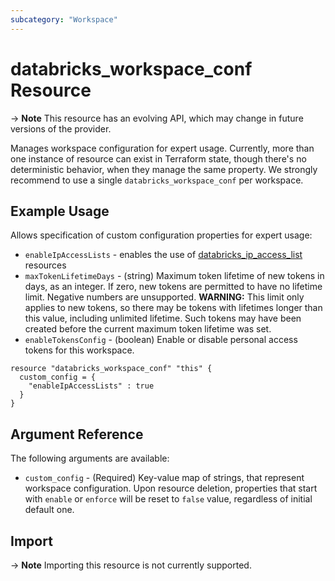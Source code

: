 ```yaml
---
subcategory: "Workspace"
---
```

# databricks_workspace_conf Resource

-> **Note** This resource has an evolving API, which may change in future versions of the provider.

Manages workspace configuration for expert usage. Currently, more than one instance of resource can exist in Terraform state, though there's no deterministic behavior, when they manage the same property. We strongly recommend to use a single `databricks_workspace_conf` per workspace.

## Example Usage

Allows specification of custom configuration properties for expert usage:

 * `enableIpAccessLists` - enables the use of [databricks_ip_access_list](ip_access_list.md) resources
 * `maxTokenLifetimeDays` - (string) Maximum token lifetime of new tokens in days, as an integer. If zero, new tokens are permitted to have no lifetime limit. Negative numbers are unsupported. **WARNING:** This limit only applies to new tokens, so there may be tokens with lifetimes longer than this value, including unlimited lifetime. Such tokens may have been created before the current maximum token lifetime was set. 
 * `enableTokensConfig` - (boolean) Enable or disable personal access tokens for this workspace.

```hcl
resource "databricks_workspace_conf" "this" {
  custom_config = {
    "enableIpAccessLists" : true
  }
}
```

## Argument Reference

The following arguments are available:

* `custom_config` - (Required) Key-value map of strings, that represent workspace configuration. Upon resource deletion, properties that start with `enable` or `enforce` will be reset to `false` value, regardless of initial default one.

## Import

-> **Note** Importing this resource is not currently supported.
